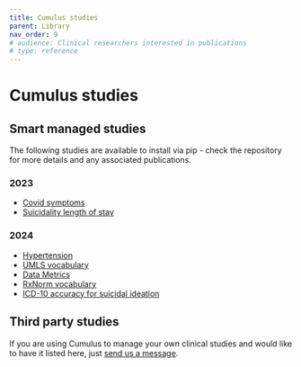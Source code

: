```yaml
---
title: Cumulus studies
parent: Library
nav_order: 9
# audience: Clinical researchers interested in publications
# type: reference
---
```


# Cumulus studies

## Smart managed studies

The following studies are available to install via pip - check the repository
for more details and any associated publications.

### 2023
- [Covid symptoms](https://github.com/smart-on-fhir/cumulus-library-covid)
- [Suicidality length of stay](https://github.com/smart-on-fhir/cumulus-library-suicidality-los)

### 2024
- [Hypertension](https://github.com/smart-on-fhir/cumulus-library-hypertension)
- [UMLS vocabulary](https://github.com/smart-on-fhir/cumulus-library-umls)
- [Data Metrics](https://github.com/smart-on-fhir/cumulus-library-data-metrics)
- [RxNorm vocabulary](https://github.com/smart-on-fhir/cumulus-library-rxnorm)
- [ICD-10 accuracy for suicidal ideation](https://github.com/smart-on-fhir/cumulus-library-suicidality-icd10)

## Third party studies

If you are using Cumulus to manage your own clinical studies and would like
to have it listed here, just 
[send us a message](https://smarthealthit.org/an-app-platform-for-healthcare/contact-us/).